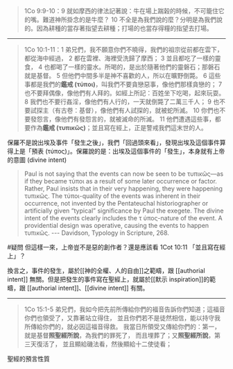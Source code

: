 > 1Co 9:9-10：9 就如摩西的律法記著說：牛在場上踹榖的時候，不可籠住它的嘴。難道神所掛念的是牛麼？ 10 不全是為我們說的麼？分明是為我們說的。因為耕種的當存著指望去耕種；打場的也當存得糧的指望去打場。 

---
> 1Co 10:1-11：1 弟兄們，我不願意你們不曉得，我們的祖宗從前都在雲下，都從海中經過， 2 都在雲裡、海裡受洗歸了摩西； 3 並且都吃了一樣的靈食， 4 也都喝了一樣的靈水。所喝的，是出於隨著他們的靈磐石；那磐石就是基督。 5 但他們中間多半是神不喜歡的人，所以在曠野倒斃。 6 這些事都是我們的**鑑戒 (τύποι)**，叫我們不要貪戀惡事，像他們那樣貪戀的； 7 也不要拜偶像，像他們有人拜的。如經上所記：百姓坐下吃喝，起來玩耍。 8 我們也不要行姦淫，像他們有人行的，一天就倒斃了二萬三千人； 9 也不要試探主（有古卷：基督），像他們有人試探的，就被蛇所滅。 10 你們也不要發怨言，像他們有發怨言的，就被滅命的所滅。 11 他們遭遇這些事，都要作為**鑑戒 (τυπικῶς)**；並且寫在經上，正是警戒我們這末世的人。 

保羅不是說出埃及事件「發生之後」，我們「回過頭來看」，發現出埃及這個事件算得上是「預表 (τύπος)」。保羅說的是：出埃及這個事件的「發生」，本身就有上帝的意圖 (divine intent) 

> Paul is not saying that the events can now be seen to be τυπικῶς—as if they became τύποι as a result of some later occurrence or factor. Rather, Paul insists that in their very happening, they were happening τυπικῶς. The τύποι-quality of the events was inherent in their occurrence, not invented by the Pentateuchal historiographer or artificially given “typical” significance by Paul the exegete. The divine intent of the events clearly includes the τ ύπος-nature of the event. A providential design was operative, causing the events to happen τυπικῶς.
> --- Davidson, Typology in Scripture, 268.

#疑問 但這樣一來，上帝豈不是惡的創作者？還是應該看 1Cot 10:11 「並且寫在經上」？

換言之，事件的發生，屬於[[神的全權、人的自由]]之範疇，跟 [[authorial intent]] 無關。但是把發生的事件寫在聖經上，就屬於[[默示 inspiration]]的範疇，跟 [[authorial intent]]、[[divine intent]] 有關。

---

>1Co 15:1-5 弟兄們，我如今把先前所傳給你們的福音告訴你們知道；這福音你們也領受了，又靠著站立得住， 並且你們若不是徒然相信，能以持守我所傳給你們的，就必因這福音得救。 我當日所領受又傳給你們的：第一，就是基督**照聖經所說**，為我們的罪死了， 而且埋葬了；又**照聖經所說**，第三天復活了， 並且顯給磯法看，然後顯給十二使徒看； 

聖經的預言性質